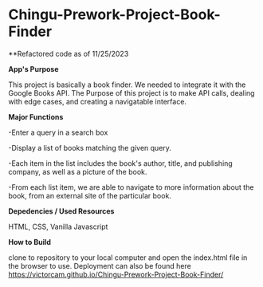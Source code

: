 # Chingu-Prework-Project-Book-Finder

**Refactored code as of 11/25/2023

**App's Purpose**

This project is basically a book finder. We needed to integrate it with the Google Books API. The Purpose of this project is to make API calls, dealing with edge cases, and creating a navigatable interface.

**Major Functions**

-Enter a query in a search box

-Display a list of books matching the given query.

-Each item in the list includes the book's author, title, and publishing company, as well as a picture of the book.

-From each list item, we are able to navigate to more information about the book, from an external site of the particular book.

**Depedencies / Used Resources**

HTML, CSS, Vanilla Javascript

**How to Build**

clone to repository to your local computer and open the index.html file in the browser to use. Deployment can also be found here https://victorcam.github.io/Chingu-Prework-Project-Book-Finder/
